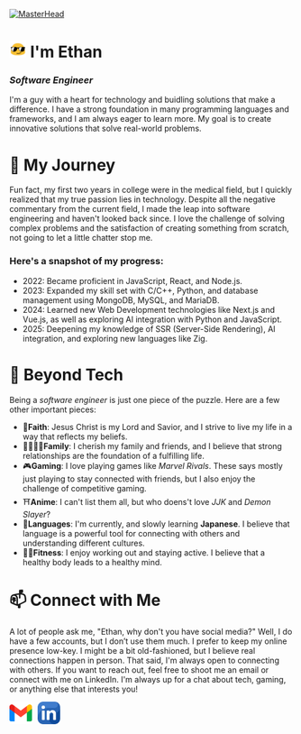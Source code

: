 [![MasterHead](https://github.com/MrF1ow/MrF1ow/blob/main/assets/welcome.png)](https://github.com/MrF1ow)
# <img src="https://raw.githubusercontent.com/MrF1ow/MrF1ow/main/assets/sunglass.gif" alt="SunglassGif" width="30" height="30"/> I'm Ethan

### *Software Engineer*

I'm a guy with a heart for technology and buidling solutions that make a difference. I have a strong foundation in many programming languages and frameworks, and I am always eager to learn more. My goal is to create innovative solutions that solve real-world problems.

# 🙌 My Journey
Fun fact, my first two years in college were in the medical field, but I quickly realized that my true passion lies in technology. Despite all the negative commentary from the current field, I made the leap into software engineering and haven't looked back since. I love the challenge of solving complex problems and the satisfaction of creating something from scratch, not going to let a little chatter stop me. 

### Here's a snapshot of my progress:

- 2022: Became proficient in JavaScript, React, and Node.js.
- 2023: Expanded my skill set with C/C++, Python, and database management using MongoDB, MySQL, and MariaDB.
- 2024: Learned new Web Development technologies like Next.js and Vue.js, as well as exploring AI integration with Python and JavaScript.
- 2025: Deepening my knowledge of SSR (Server-Side Rendering), AI integration, and exploring new languages like Zig.

# 🧩 Beyond Tech
Being a *software engineer* is just one piece of the puzzle. Here are a few other important pieces:
- 📖**Faith**: Jesus Christ is my Lord and Savior, and I strive to live my life in a way that reflects my beliefs.
- 👨‍👩‍👧‍👦**Family**: I cherish my family and friends, and I believe that strong relationships are the foundation of a fulfilling life.
- 🎮**Gaming**: I love playing games like *Marvel Rivals*. These says mostly just playing to stay connected with friends, but I also enjoy the challenge of competitive gaming.
- ⛩️**Anime**: I can't list them all, but who doens't love *JJK* and *Demon Slayer*? 
- 💬**Languages**: I'm currently, and slowly learning **Japanese**. I believe that language is a powerful tool for connecting with others and understanding different cultures.
- 🏋️‍♂️**Fitness**: I enjoy working out and staying active. I believe that a healthy body leads to a healthy mind.

# 📫 Connect with Me
A lot of people ask me, "Ethan, why don't you have social media?" Well, I do have a few accounts, but I don’t use them much. I prefer to keep my online presence low-key. I might be a bit old-fashioned, but I believe real connections happen in person. That said, I'm always open to connecting with others. If you want to reach out, feel free to shoot me an email or connect with me on LinkedIn. I'm always up for a chat about tech, gaming, or anything else that interests you!

<div style="display: flex; flex-direction: row; align-items: center;">
<a href="mailto:eflow1280@gmail.com">
  <img src="https://raw.githubusercontent.com/MrF1ow/MrF1ow/main/assets/gmail.png" alt="Gmail" width="40" height="40" />
</a>
<a href="https://www.linkedin.com/in/ethanflow/">
  <img src="https://raw.githubusercontent.com/MrF1ow/MrF1ow/main/assets/linkedin.png" alt="LinkedIn" width="40" height="40" style="margin-left: 10px;"/>
</a>
</div>




